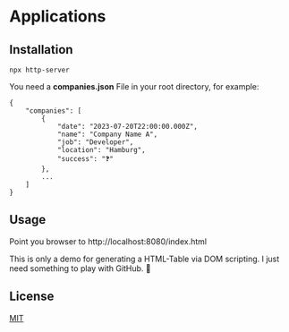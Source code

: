 # Applications

## Installation
```
npx http-server 
```

You need a **companies.json** File in your root directory, for example: 

```
{
    "companies": [
        {
            "date": "2023-07-20T22:00:00.000Z",
            "name": "Company Name A",
            "job": "Developer",
            "location": "Hamburg",
            "success": "❓"
        },
        ...
    ]
}
```

## Usage

Point you browser to http://localhost:8080/index.html

This is only a demo for generating a HTML-Table via DOM scripting.
I just need something to play with GitHub. 🤣

## License

[MIT](https://choosealicense.com/licenses/mit/)
